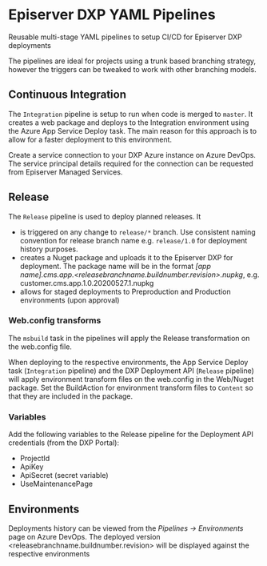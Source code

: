 # Episerver DXP YAML Pipelines
Reusable multi-stage YAML pipelines to setup CI/CD for Episerver DXP deployments

The pipelines are ideal for projects using a trunk based branching strategy, however the triggers can be tweaked to work with other branching models.

## Continuous Integration

The `Integration` pipeline is setup to run when code is merged to `master`. It creates a web package and deploys to the Integration environment using the Azure App Service Deploy task. The main reason for this approach is to allow for a faster deployment to this environment.

Create a service connection to your DXP Azure instance on Azure DevOps. The service principal details required for the connection can be requested from Episerver Managed Services.

## Release

The `Release` pipeline is used to deploy planned releases. It 
- is triggered on any change to `release/*` branch. Use consistent naming convention for release branch name e.g. `release/1.0` for deployment history purposes.
- creates a Nuget package and uploads it to the Episerver DXP for deployment. The package name will be in the format _[app name].cms.app.<releasebranchname.buildnumber.revision>.nupkg_, e.g. customer.cms.app.1.0.20200527.1.nupkg
- allows for staged deployments to Preproduction and Production environments (upon approval) 

### Web.config transforms

The `msbuild` task in the pipelines will apply the Release transformation on the web.config file.

When deploying to the respective environments, the App Service Deploy task (`Integration` pipeline) and the DXP Deployment API (`Release` pipeline) will apply environment transform files on the web.config in the Web/Nuget package. Set the BuildAction for environment transform files to `Content` so that they are included in the package.

### Variables

Add the following variables to the Release pipeline for the Deployment API credentials (from the DXP Portal):
- ProjectId
- ApiKey
- ApiSecret (secret variable)
- UseMaintenancePage

## Environments

Deployments history can be viewed from the _Pipelines -> Environments_ page on Azure DevOps. The deployed version <releasebranchname.buildnumber.revision> will be displayed against the respective environments

